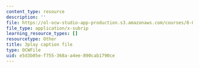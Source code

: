```yaml
---
content_type: resource
description: ''
file: https://ol-ocw-studio-app-production.s3.amazonaws.com/courses/8-01sc-classical-mechanics-fall-2016/e5d3b05ef755368aa4ee890cab1790ce_ol1COj0LACs.srt
file_type: application/x-subrip
learning_resource_types: []
resourcetype: Other
title: 3play caption file
type: OCWFile
uid: e5d3b05e-f755-368a-a4ee-890cab1790ce
---
```

